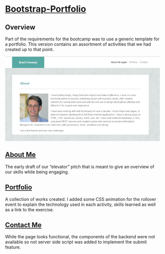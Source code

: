 # [Bootstrap-Portfolio](https://krtcotmo2.github.io/Bootstrap-Portfolio/)

## Overview
Part of the requirements for the bootcamp was to use a generic template for a portfolio. This version contains an assortment of activities that we had created up to that point.

[<img src='https://github.com/krtcotmo2/Bootstrap-Portfolio/blob/master/assets/images/portAbout.png'>](https://krtcotmo2.github.io/Bootstrap-Portfolio/index.html)

## [About Me](https://krtcotmo2.github.io/Bootstrap-Portfolio/index.html)
The early draft of our “elevator” pitch that is meant to give an overview of our skills while being engaging.

## [Portfolio](https://krtcotmo2.github.io/Bootstrap-Portfolio/portfolio3.html)
A collection of works created. I added some CSS animation for the rollover event to explain the technology used in each activity, skills learned as well as a link to the exercise.

## [Contact Me](https://krtcotmo2.github.io/Bootstrap-Portfolio/contact.html)
While the page looks functional, the components of the backend were not available so not server side script was added to implement the submit feature.
